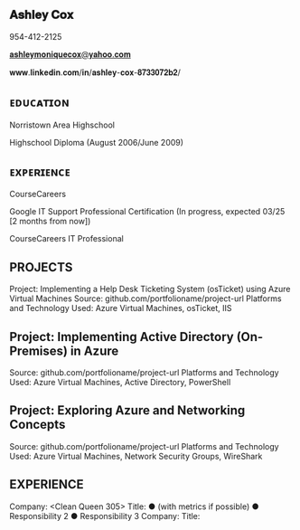 ##  𝐀𝐬𝐡𝐥𝐞𝐲 𝐂𝐨𝐱
 
954-412-2125
 
 𝐚𝐬𝐡𝐥𝐞𝐲𝐦𝐨𝐧𝐢𝐪𝐮𝐞𝐜𝐨𝐱@𝐲𝐚𝐡𝐨𝐨.𝐜𝐨𝐦

 𝐰𝐰𝐰.𝐥𝐢𝐧𝐤𝐞𝐝𝐢𝐧.𝐜𝐨𝐦/𝐢𝐧/𝐚𝐬𝐡𝐥𝐞𝐲-𝐜𝐨𝐱-𝟖𝟕𝟑𝟑𝟎𝟕𝟐𝐛𝟐/
 
 ## ᴇᴅᴜᴄᴀᴛɪᴏɴ
 Norristown Area Highschool

Highschool Diploma    (August 2006/June 2009)
 
## ᴇxᴘᴇʀɪᴇɴᴄᴇ

 CourseCareers
 
 Google IT Support Professional Certification (In progress, expected 03/25 [2 months from now])

 CourseCareers IT Professional
 
 ## PROJECTS
 Project: Implementing a Help Desk Ticketing System (osTicket) using Azure Virtual Machines
 Source: github.com/portfolioname/project-url
 Platforms and Technology Used: Azure Virtual Machines, osTicket, IIS
 ## Project: Implementing Active Directory (On-Premises) in Azure
 Source: github.com/portfolioname/project-url
 Platforms and Technology Used: Azure Virtual Machines, Active Directory, PowerShell
##  Project: Exploring Azure and Networking Concepts
 Source: github.com/portfolioname/project-url
 Platforms and Technology Used: Azure Virtual Machines, Network Security Groups, WireShark

 ## EXPERIENCE
 Company: <Clean Queen 305>
 Title: <Owner and Operator>
 ●  (with metrics if possible)
 ● Responsibility 2
 ● Responsibility 3
 Company: <Company Name>
 Title: <Title>
 <General responsibilities (1 sentence)>
 SKILLS ANDTECHNOLOGIES
 Start Date- End Date
 Start Date- End Date
 Microsoft Office Suite, Help Desk, Ticketing System, Azure, Network Security Groups, Firewalls, ACLs (Access Contro
